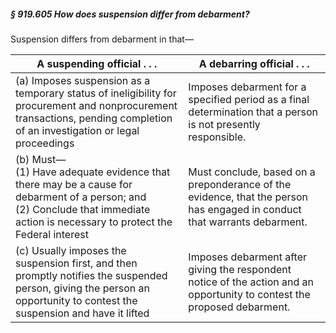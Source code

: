 ##### § 919.605 How does suspension differ from debarment? #####

Suspension differs from debarment in that—

|                                                                               A suspending official . . .                                                                               |                                               A debarring official . . .                                               |
|-----------------------------------------------------------------------------------------------------------------------------------------------------------------------------------------|------------------------------------------------------------------------------------------------------------------------|
|       (a) Imposes suspension as a temporary status of ineligibility for procurement and nonprocurement transactions, pending completion of an investigation or legal proceedings        |     Imposes debarment for a specified period as a final determination that a person is not presently responsible.      |
|(b) Must—  <br/>(1) Have adequate evidence that there may be a cause for debarment of a person; and  <br/>(2) Conclude that immediate action is necessary to protect the Federal interest|Must conclude, based on a preponderance of the evidence, that the person has engaged in conduct that warrants debarment.|
|        (c) Usually imposes the suspension first, and then promptly notifies the suspended person, giving the person an opportunity to contest the suspension and have it lifted         |Imposes debarment after giving the respondent notice of the action and an opportunity to contest the proposed debarment.|